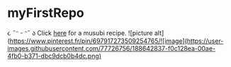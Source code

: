 # myFirstRepo
૮ ˶ᵔ ᵕ ᵔ˶ ა 
Click [here](https://www.youtube.com/watch?v=EuqQfguh7R4&t=161s) for a musubi recipe. 
![picture alt](https://www.pinterest.fr/pin/697917273509254765/![image](https://user-images.githubusercontent.com/77726756/188642837-f0c128ea-00ae-4fb0-b371-dbc9dcb0b4dc.png)
